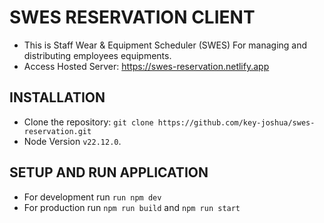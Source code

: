 # SWES RESERVATION CLIENT

- This is Staff Wear & Equipment Scheduler (SWES) For managing and distributing employees equipments.
- Access Hosted Server: https://swes-reservation.netlify.app

## INSTALLATION

- Clone the repository: ```git clone https://github.com/key-joshua/swes-reservation.git```
- Node Version ```v22.12.0```.

## SETUP AND RUN APPLICATION

- For development run ```run npm dev```
- For production run ```npm run build``` and ```npm run start```
